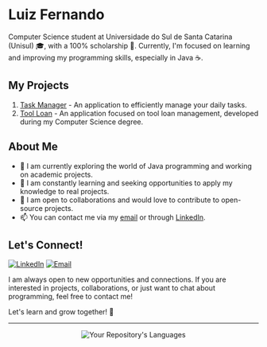# Luiz Fernando

Computer Science student at Universidade do Sul de Santa Catarina (Unisul) 🎓, with a 100% scholarship 🌟. Currently, I'm focused on learning and improving my programming skills, especially in Java ☕.

## My Projects
1. [Task Manager](https://github.com/yLuffe/Gerenciador-de-Tarefas) - An application to efficiently manage your daily tasks.
2. [Tool Loan](https://github.com/xrkmed/Unisul_EmprestimoDeFerramentasApp) - An application focused on tool loan management, developed during my Computer Science degree.

## About Me

- 🔭 I am currently exploring the world of Java programming and working on academic projects.
- 🌱 I am constantly learning and seeking opportunities to apply my knowledge to real projects.
- 👯 I am open to collaborations and would love to contribute to open-source projects.
- 📫 You can contact me via my [email](mailto:luizfernandokuhn@hotmail.com) or through [LinkedIn](https://www.linkedin.com/in/luizfernandokuhn/).

## Let's Connect!
[![LinkedIn](https://img.shields.io/badge/-LinkedIn-blue?style=flat-square&logo=linkedin&logoColor=white&link=https://www.linkedin.com/in/luizfernandokuhn/)](https://www.linkedin.com/in/luizfernandokuhn/)
[![Email](https://img.shields.io/badge/Email-luizfernandokuhn%40hotmail.com-blue)](mailto:luizfernandokuhn@hotmail.com)

I am always open to new opportunities and connections. If you are interested in projects, collaborations, or just want to chat about programming, feel free to contact me!

Let's learn and grow together! 🚀

---

<div align="center">
  <img src="https://github-readme-stats.vercel.app/api/top-langs/?username=yLuffe&layout=compact&theme=dark" alt="Your Repository's Languages" />
</div>
